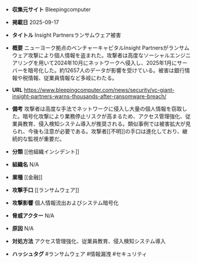 - **収集元サイト**
Bleepingcomputer

- **掲載日**
2025-09-17

- **タイトル**
Insight Partnersランサムウェア被害

- **概要**
ニューヨーク拠点のベンチャーキャピタルInsight Partnersがランサムウェア攻撃により個人情報を盗まれた。攻撃者は高度なソーシャルエンジニアリングを用いて2024年10月にネットワークへ侵入し、2025年1月にサーバーを暗号化した。約12657人のデータが影響を受けている。被害は銀行情報や税情報、従業員情報など多岐にわたる。

- **URL**
https://www.bleepingcomputer.com/news/security/vc-giant-insight-partners-warns-thousands-after-ransomware-breach/

- **備考**
攻撃者は高度な手法でネットワークに侵入し大量の個人情報を窃取した。暗号化攻撃により業務停止リスクが高まるため、アクセス管理強化、従業員教育、侵入検知システム導入が推奨される。類似事例では被害拡大が見られ、今後も注意が必要である。攻撃者[[不明]]の手口は進化しており、継続的な監視が重要だ。

- **分類**
[[他組織インシデント]]

- **組織名**
N/A

- **業種**
[[金融]]

- **攻撃手口**
[[ランサムウェア]]

- **攻撃影響**
個人情報流出およびシステム暗号化

- **脅威アクター**
N/A

- **原因**
N/A

- **対処方法**
アクセス管理強化、従業員教育、侵入検知システム導入

- **ハッシュタグ**
#ランサムウェア #情報漏洩 #セキュリティ

